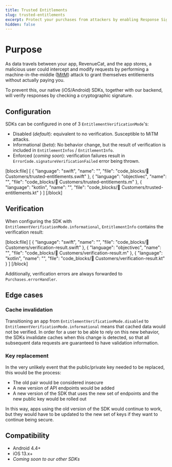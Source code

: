```yaml
---
title: Trusted Entitlements
slug: trusted-entitlements
excerpt: Protect your purchases from attackers by enabling Response Signature Verification
hidden: false
---
```


# Purpose

As data travels between your app, RevenueCat, and the app stores, a malicious user could intercept and modify requests by performing a machine-in-the-middle ([MitM](https://en.wikipedia.org/wiki/Man-in-the-middle_attack)) attack to grant themselves entitlements without actually paying you.

To prevent this, our native (iOS/Android) SDKs, together with our backend, will verify responses by checking a cryptographic signature.

## Configuration

SDKs can be configured in one of 3 `EntitlementVerificationMode`'s:

- Disabled (*default*): equivalent to no verification. Susceptible to MiTM attacks.
- Informational (*beta*): No behavior change, but the result of verification is included in `EntitlementInfos` / `EntitlementInfo`.
- Enforced (*coming soon*): verification failures result in `ErrorCode.signatureVerificationFailed` error being thrown.

[block:file]
[
  {
    "language": "swift",
    "name": "",
    "file": "code_blocks/👥 Customers/trusted-entitlements.swift"
  },
  {
    "language": "objectivec",
    "name": "",
    "file": "code_blocks/👥 Customers/trusted-entitlements.m"
  },
  {
    "language": "kotlin",
    "name": "",
    "file": "code_blocks/👥 Customers/trusted-entitlements.kt"
  }
]
[/block]

## Verification

When configuring the SDK with `EntitlementVerificationMode.informational`, `EntitlementInfo` contains the verification result:

[block:file]
[
  {
    "language": "swift",
    "name": "",
    "file": "code_blocks/👥 Customers/verification-result.swift"
  },
  {
    "language": "objectivec",
    "name": "",
    "file": "code_blocks/👥 Customers/verification-result.m"
  },
  {
    "language": "kotlin",
    "name": "",
    "file": "code_blocks/👥 Customers/verification-result.kt"
  }
]
[/block]

Additionally, verification errors are always forwarded to `Purchases.errorHandler`.

## Edge cases

### Cache invalidation

Transitioning an app from `EntitlementVerificationMode.disabled` to `EntitlementVerificationMode.informational` means that cached data would not be verified. In order for a user to be able to rely on this new behavior, the SDKs invalidate caches when this change is detected, so that all subsequent data requests are guaranteed to have validation information.

### Key replacement

In the very unlikely event that the public/private key needed to be replaced, this would be the process:

- The old pair would be considered insecure
- A new version of API endpoints would be added
- A new version of the SDK that uses the new set of endpoints and the new public key would be rolled out

In this way, apps using the old version of the SDK would continue to work, but they would have to be updated to the new set of keys if they want to continue being secure.

## Compatibility

- Android 4.4+
- iOS 13.x+
- _Coming soon to our other SDKs_
